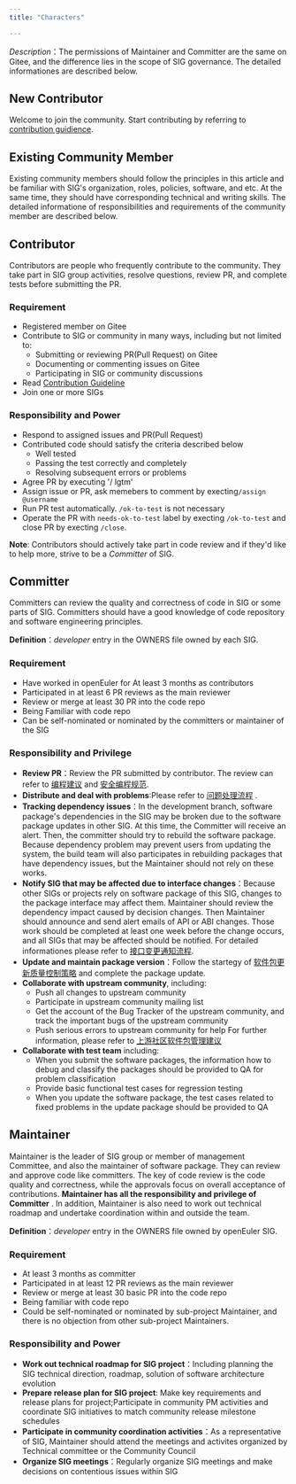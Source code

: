 ```yaml
---
title: "Characters"

---
```

<ClientOnly>
  <sig-role-description />
</ClientOnly>
<div class="markdown">


*Description*：The permissions of Maintainer and Committer are the same on Gitee, and the difference lies in the scope of SIG governance. The detailed informationes are described below.
 
## New Contributor

Welcome to join the community. Start contributing by referring to [contribution guidience](/en/contributors/README.md).


## Existing Community Member


Existing community members should follow the principles in this article and be familiar with SIG's organization, roles, policies, software, and etc. At the same time, they should have corresponding technical and writing skills. The detailed informatione of responsibilities and requirements of the community member are described below. 


## Contributor
Contributors are people who frequently contribute to the community. They take part in SIG group activities, resolve questions, review PR, and complete tests before submitting the PR. 


### Requirement

+ Registered member on Gitee
+ Contribute to SIG or community in many ways, including but not limited to:
  + Submitting or reviewing PR(Pull Request) on Gitee
  + Documenting or commenting issues on Gitee
  + Participating in SIG or community discussions
+ Read [Contribution Guideline](/en/contributors/README.md)
+ Join one or more SIGs

### Responsibility and Power

+ Respond to assigned issues and PR(Pull Request)
+ Contributed code should satisfy the criteria described below
  + Well tested
  + Passing the test correctly and completely
  + Resolving subsequent errors or problems
+ Agree PR by executing '/ lgtm'
+ Assign issue or PR, ask memebers to comment by execting`/assign @username`
+ Run PR test automatically. `/ok-to-test` is not necessary
+ Operate the PR with `needs-ok-to-test` label by execting `/ok-to-test` and close PR by execting `/close`.

**Note**: Contributors should actively take part in code review and if they'd like to help more, strive to be a *Committer* of SIG.

## Committer

Committers can review the quality and correctness of code in SIG or some parts of SIG. Committers should have a good knowledge of code repository and software engineering principles.

**Definition**：*developer* entry in the OWNERS file owned by each SIG.

### Requirement 

+ Have worked in openEuler for At least 3 months as contributors
+ Participated in at least 6 PR reviews as the main reviewer
+ Review or merge at least 30 PR into the code repo
+ Being Familiar with code repo 
+ Can be self-nominated or nominated by the committers or maintainer of the SIG

### Responsibility and Privilege

+  **Review PR**：Review the PR submitted by contributor. The review can refer to [编程建议]() and [安全编程规范]().
+  **Distribute and deal with problems**:Please refer to [问题处理流程]() .
+  **Tracking dependency issues**：In the development branch, software package's dependencies in the SIG may be broken due to the software package updates in other SIG. At this time, the Committer will receive an alert. Then, the committer should try to rebuild the software package. Because dependency problem may prevent users from updating the system, the build team will also participates in rebuilding packages that have dependency issues, but the Maintainer should not rely on these works.
+  **Notify SIG that may be affected due to interface changes**：Because other SIGs or projects rely on software package of this SIG, changes to the package interface may affect them. Maintainer should review the dependency impact caused by decision changes. Then Maintainer should announce and send alert emails of API or ABI changes. 
Those work should be completed at least one week before the change occurs, and all SIGs that may be affected should be notified. For detailed informationes please refer to [接口变更通知流程]().
+  **Update and maintain package version**：Follow the startegy of [软件包更新质量控制策略]() and complete the package update.
+  **Collaborate with upstream community**, including:
   +    Push all changes to upstream community
   +    Participate in upstream community mailing list
   +    Get the account of the Bug Tracker of the upstream community, and track the important bugs of the upstream community 
   +    Push serious errors to upstream community for help
         For further information, please refer to [上游社区软件包管理建议]()
+  **Collaborate with test team** including:
   +  When you submit the software packages, the information how to debug and classify the packages should be provided to QA for problem classification
   +  Provide basic functional test cases for regression testing
   +  When you update the software package, the test cases related to fixed problems in the update package should be provided to QA


## Maintainer

Maintainer is the leader of SIG group or member of management Committee, and also the maintainer of software package. They can review and approve code like committers. The key of code review is the code quality and correctness, while the approvals focus on overall acceptance of contributions. **Maintainer has all the responsibility and privilege of Committer** . In addition, Maintainer is also need to work out technical roadmap and undertake coordination within and outside the team.

**Definition**：*developer* entry in the OWNERS file owned by openEuler SIG.

### Requirement

+ At least 3 months as committer
+ Participated in at least 12 PR reviews as the main reviewer
+ Review or merge at least 30 basic PR into the code repo
+ Being familiar with code repo 
+ Could be self-nominated or nominated by sub-project Maintainer, and there is no objection from other sub-project Maintainers.

### Responsibility and Power

- **Work out technical roadmap for SIG project**：Including planning the SIG technical direction, roadmap,  solution of software architecture evolution
- **Prepare release plan for SIG project**: Make key requirements and release plans for project;Participate in community PM activities and coordinate SIG initiatives to match community release milestone schedules
- **Participate in community coordination activities**：As a representative of SIG, Maintainer should attend the meetings and activites organized by Technical committee or the Community Council
- **Organize SIG meetings**：Regularly organize SIG meetings and make decisions on contentious issues within SIG

</div>

